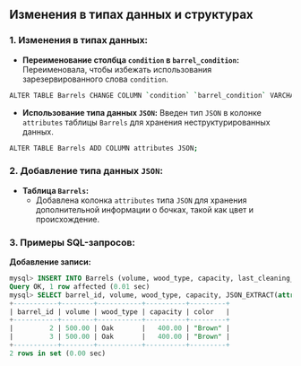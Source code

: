 ## Изменения в типах данных и структурах

### 1. Изменения в типах данных:
- **Переименование столбца `condition` в `barrel_condition`:** Переименовала, чтобы избежать использования зарезервированного слова `condition`.
```bash
ALTER TABLE Barrels CHANGE COLUMN `condition` `barrel_condition` VARCHAR(255);
```
- **Использование типа данных `JSON`:** Введен тип `JSON` в колонке `attributes` таблицы `Barrels` для хранения неструктурированных данных.
```bash
ALTER TABLE Barrels ADD COLUMN attributes JSON;

```

### 2. Добавление типа данных `JSON`:
- **Таблица `Barrels`:**
  - Добавлена колонка `attributes` типа `JSON` для хранения дополнительной информации о бочках, такой как цвет и происхождение.

### 3. Примеры SQL-запросов:

**Добавление записи:**
```sql
mysql> INSERT INTO Barrels (volume, wood_type, capacity, last_cleaning_date, barrel_condition, aging_duration_months, aging_id, barrel_supplier_id, attributes) VALUES (500.00, 'Oak', 400.00, '2024-01-15', 'Good', 12, 1, 1, '{"color": "Brown", "origin": "France"}');
Query OK, 1 row affected (0.01 sec)
mysql> SELECT barrel_id, volume, wood_type, capacity, JSON_EXTRACT(attributes, '$.color') AS color FROM Barrels WHERE JSON_EXTRACT(attributes, '$.color') = 'Brown';
+-----------+--------+-----------+----------+---------+
| barrel_id | volume | wood_type | capacity | color   |
+-----------+--------+-----------+----------+---------+
|         2 | 500.00 | Oak       |   400.00 | "Brown" |
|         3 | 500.00 | Oak       |   400.00 | "Brown" |
+-----------+--------+-----------+----------+---------+
2 rows in set (0.00 sec)
```
